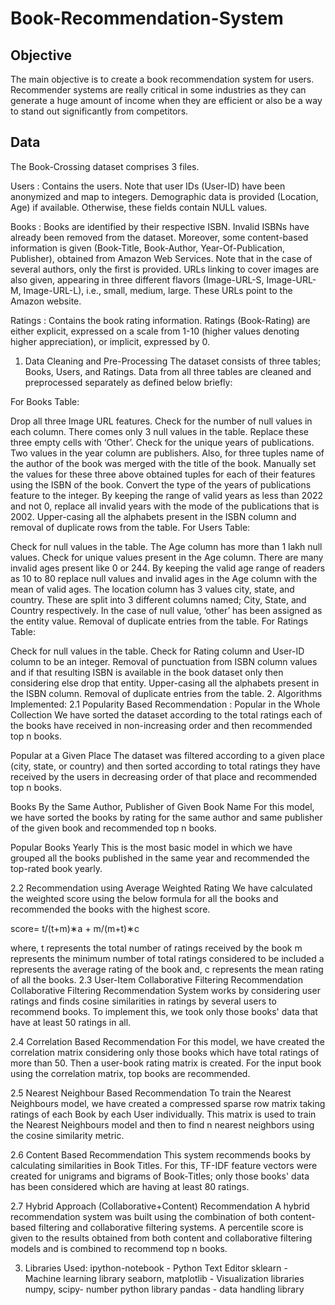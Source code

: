 # Book-Recommendation-System
## Objective

The main objective is to create a book recommendation system for users. Recommender systems are really critical in some industries as they can generate a huge amount of income when they are efficient or also be a way to stand out significantly from competitors.

## Data

The Book-Crossing dataset comprises 3 files.

Users : Contains the users. Note that user IDs (User-ID) have been anonymized and map to integers. Demographic data is provided (Location, Age) if available. Otherwise, these fields contain NULL values.

Books : Books are identified by their respective ISBN. Invalid ISBNs have already been removed from the dataset. Moreover, some content-based information is given (Book-Title, Book-Author, Year-Of-Publication, Publisher), obtained from Amazon Web Services. Note that in the case of several authors, only the first is provided. URLs linking to cover images are also given, appearing in three different flavors (Image-URL-S, Image-URL-M, Image-URL-L), i.e., small, medium, large. These URLs point to the Amazon website.

Ratings : Contains the book rating information. Ratings (Book-Rating) are either explicit, expressed on a scale from 1-10 (higher values denoting higher appreciation), or implicit, expressed by 0.


1. Data Cleaning and Pre-Processing
The dataset consists of three tables; Books, Users, and Ratings. Data from all three tables are cleaned and preprocessed separately as defined below briefly:

For Books Table:

Drop all three Image URL features.
Check for the number of null values in each column. There comes only 3 null values in the table. Replace these three empty cells with ‘Other’.
Check for the unique years of publications. Two values in the year column are publishers. Also, for three tuples name of the author of the book was merged with the title of the book. Manually set the values for these three above obtained tuples for each of their features using the ISBN of the book.
Convert the type of the years of publications feature to the integer.
By keeping the range of valid years as less than 2022 and not 0, replace all invalid years with the mode of the publications that is 2002.
Upper-casing all the alphabets present in the ISBN column and removal of duplicate rows from the table.
For Users Table:

Check for null values in the table. The Age column has more than 1 lakh null values.
Check for unique values present in the Age column. There are many invalid ages present like 0 or 244.
By keeping the valid age range of readers as 10 to 80 replace null values and invalid ages in the Age column with the mean of valid ages.
The location column has 3 values city, state, and country. These are split into 3 different columns named; City, State, and Country respectively. In the case of null value, ‘other’ has been assigned as the entity value.
Removal of duplicate entries from the table.
For Ratings Table:

Check for null values in the table.
Check for Rating column and User-ID column to be an integer.
Removal of punctuation from ISBN column values and if that resulting ISBN is available in the book dataset only then considering else drop that entity.
Upper-casing all the alphabets present in the ISBN column.
Removal of duplicate entries from the table.
2. Algorithms Implemented:
2.1 Popularity Based Recommendation :
Popular in the Whole Collection
We have sorted the dataset according to the total ratings each of the books have received in non-increasing order and then recommended top n books.

Popular at a Given Place
The dataset was filtered according to a given place (city, state, or country) and then sorted according to total ratings they have received by the users in decreasing order of that place and recommended top n books.

Books By the Same Author, Publisher of Given Book Name
For this model, we have sorted the books by rating for the same author and same publisher of the given book and recommended top n books.

Popular Books Yearly
This is the most basic model in which we have grouped all the books published in the same year and recommended the top-rated book yearly.

2.2 Recommendation using Average Weighted Rating
We have calculated the weighted score using the below formula for all the books and recommended the books with the highest score.

score= t/(t+m)∗a + m/(m+t)∗c

where,
t represents the total number of ratings received by the book
m represents the minimum number of total ratings considered to be included
a represents the average rating of the book and,
c represents the mean rating of all the books.
2.3 User-Item Collaborative Filtering Recommendation
Collaborative Filtering Recommendation System works by considering user ratings and finds cosine similarities in ratings by several users to recommend books. To implement this, we took only those books' data that have at least 50 ratings in all.

2.4 Correlation Based Recommendation
For this model, we have created the correlation matrix considering only those books which have total ratings of more than 50. Then a user-book rating matrix is created. For the input book using the correlation matrix, top books are recommended.

2.5 Nearest Neighbour Based Recommendation
To train the Nearest Neighbours model, we have created a compressed sparse row matrix taking ratings of each Book by each User individually. This matrix is used to train the Nearest Neighbours model and then to find n nearest neighbors using the cosine similarity metric.

2.6 Content Based Recommendation
This system recommends books by calculating similarities in Book Titles. For this, TF-IDF feature vectors were created for unigrams and bigrams of Book-Titles; only those books' data has been considered which are having at least 80 ratings.

2.7 Hybrid Approach (Collaborative+Content) Recommendation
A hybrid recommendation system was built using the combination of both content-based filtering and collaborative filtering systems. A percentile score is given to the results obtained from both content and collaborative filtering models and is combined to recommend top n books.

3. Libraries Used:
ipython-notebook - Python Text Editor
sklearn - Machine learning library
seaborn, matplotlib - Visualization libraries
numpy, scipy- number python library
pandas - data handling library
